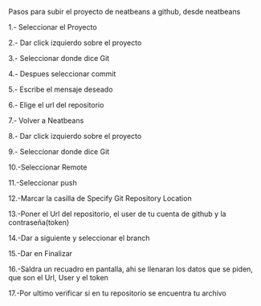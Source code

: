 Pasos para subir el proyecto de neatbeans a github, desde neatbeans

1.- Seleccionar el Proyecto

2.- Dar click izquierdo sobre el proyecto

3.- Seleccionar donde dice Git

4.- Despues seleccionar commit

5.- Escribe el mensaje deseado

6.- Elige el url del repositorio

7.- Volver a Neatbeans

8.- Dar click izquierdo sobre el proyecto

9.- Seleccionar donde dice Git

10.-Seleccionar Remote

11.-Seleccionar push

12.-Marcar la casilla de Specify Git Repository Location

13.-Poner el Url del repositorio, el user de tu cuenta de github y la contraseña(token)

14.-Dar a siguiente y seleccionar el branch

15.-Dar en Finalizar 

16.-Saldra un recuadro en pantalla, ahi se llenaran los datos que se piden, que son el Url, User y el token

17.-Por ultimo verificar si en tu repositorio se encuentra tu archivo
